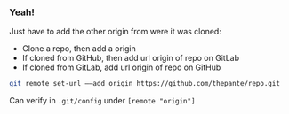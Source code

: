 ### Yeah!  

Just have to add the other origin from were it was cloned:
 - Clone a repo, then add a origin
 - If cloned from GitHub, then add url origin of repo on GitLab
 - If cloned from GitLab, add url origin of repo on GitHub

```bash
git remote set-url ––add origin https://github.com/thepante/repo.git
```
  
Can verify in `.git/config` under `[remote "origin"]`
